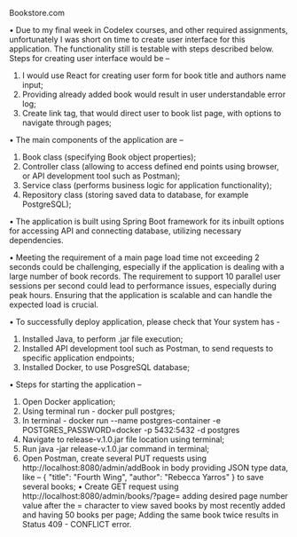 Bookstore.com

•	Due to my final week in Codelex courses, and other required assignments, unfortunately I was short on time to create user interface for this application. The functionality still is testable with steps described below. Steps for creating user interface would be – 
1.	I would use React for creating user form for book title and authors name input; 
2.	Providing already added book would result in user understandable error log;
3.	Create link tag, that would direct user to book list page, with options to navigate through pages;

•	The main components of the application are – 
1.	Book class (specifying Book object properties);
2.	Controller class (allowing to access defined end points using browser, or API development tool such as Postman);
3.	Service class (performs business logic for application functionality);
4.	Repository class (storing saved data to database, for example PostgreSQL);

•	The application is built using Spring Boot framework for its inbuilt options for accessing API and connecting database, utilizing necessary dependencies. 

•	Meeting the requirement of a main page load time not exceeding 2 seconds could be challenging, especially if the application is dealing with a large number of book records. The requirement to support 10 parallel user sessions per second could lead to performance issues, especially during peak hours. Ensuring that the application is scalable and can handle the expected load is crucial.

•	To successfully deploy application, please check that Your system has - 
1.	Installed Java, to perform .jar file execution;
2.	Installed API development tool such as Postman, to send requests to specific application endpoints;
3.	Installed Docker, to use PosgreSQL database; 

•	Steps for starting the application – 
1.	Open Docker application;
2.	Using terminal run - docker pull postgres;
3.	In terminal -  docker run --name postgres-container -e POSTGRES_PASSWORD=docker -p 5432:5432 -d postgres
4.	Navigate to release-v.1.0.jar file location using terminal;
5.	Run java -jar release-v.1.0.jar command in terminal;
6.	Open Postman, create several PUT requests using http://localhost:8080/admin/addBook in body providing JSON type data, like – 
{
  	  "title": "Fourth Wing",
 	   "author": "Rebecca Yarros"
}
to save several books;
•	Create GET request using http://localhost:8080/admin/books/?page= adding desired page number value after the = character to view saved books by most recently added and having 50 books per page; Adding the same book twice results in Status 409 - CONFLICT error. 
